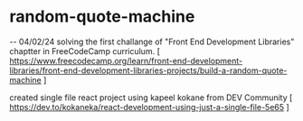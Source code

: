# random-quote-machine

--  04/02/24
solving the first challange of "Front End Development Libraries" chaptter in FreeCodeCamp curriculum.
[ https://www.freecodecamp.org/learn/front-end-development-libraries/front-end-development-libraries-projects/build-a-random-quote-machine ]

created single file react project using kapeel kokane from DEV Community 
[ https://dev.to/kokaneka/react-development-using-just-a-single-file-5e65 ]
